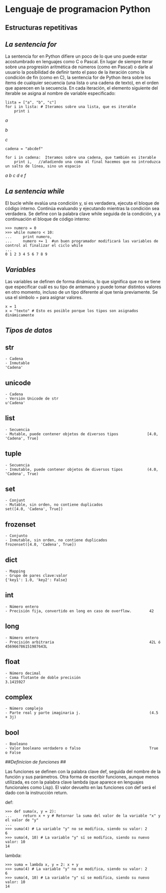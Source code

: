 # **Lenguaje de programacion Python** #

## Estructuras repetitivas ##

## *La sentencia for* ##

La sentencia for en Python difiere un poco de lo que uno puede estar acostumbrado en lenguajes como
C o Pascal. En lugar de siempre iterar sobre una progresión aritmética de números (como en Pascal) o
darle al usuario la posibilidad de definir tanto el paso de la iteración como la condición de fin (como en C),
la sentencia for de Python itera sobre los ítems de cualquier secuencia (una lista o una cadena de
texto), en el orden que aparecen en la secuencia. En cada iteración, el elemento siguiente del iterable se asigna al nombre de variable especificado:

    lista = ["a", "b", "c"]
    for i in lista: # Iteramos sobre una lista, que es iterable
    	print i

*a*

*b*

*c*

	cadena = "abcdef"

	for i in cadena:  Iteramos sobre una cadena, que también es iterable
		print i,   //añadiendo una coma al final hacemos que no introduzca un salto de línea, sino un espacio
    
*a b c d e f*
## *La sentencia while* ##

El bucle while evalúa una condición y, si es verdadera, ejecuta el bloque de código interno. Continúa evaluando y ejecutando mientras la condición sea verdadera. Se define con la palabra clave while seguida de la condición, y a continuación el bloque de código interno:

    >>> numero = 0
    >>> while numero < 10:
    ...     print numero,
    ...     numero += 1  #un buen programador modificará las variables de control al finalizar el ciclo while
    ...
    0 1 2 3 4 5 6 7 8 9

## *Variables* ##

Las variables se definen de forma dinámica, lo que significa que no se tiene que especificar cuál es su tipo de antemano y puede tomar distintos valores en otro momento, incluso de un tipo diferente al que tenía previamente. Se usa el símbolo = para asignar valores.

    x = 1
    x = "texto" # Esto es posible porque los tipos son asignados dinámicamente

## *Tipos de datos* ##
						      
**str**
-
	- Cadena
	- Inmutable	                                                   'Cadena'

**unicode**
-
	- Cadena
	- Versión Unicode de str	                                    u'Cadena'

**list**
-
	- Secuencia
	- Mutable, puede contener objetos de diversos tipos	            [4.0, 'Cadena', True]

**tuple**
-
	- Secuencia
	- Inmutable, puede contener objetos de diversos tipos	        (4.0, 'Cadena', True)

**set**
-
	- Conjunt
	- Mutable, sin orden, no contiene duplicados	                 set([4.0, 'Cadena', True])

**frozenset**
-
	- Conjunto
	- Inmutable, sin orden, no contiene duplicados	                 frozenset([4.0, 'Cadena', True])

**dict**
-
	- Mapping
	- Grupo de pares clave:valor	                                 {'key1': 1.0, 'key2': False}

**int**
-
	- Número entero
	- Precisión fija, convertido en long en caso de overflow.	     42

**long**
-
	- Número entero
	- Precisión arbitraria	                                         42L ó 456966786151987643L

**float**
-
	- Número decimal
	- Coma flotante de doble precisión	                             3.1415927
	
**complex**
-
	- Número complejo
	- Parte real y parte imaginaria j.	                             (4.5 + 3j)

**bool**
-
	- Booleano
	- Valor booleano verdadero o falso                               True o False

##*Definicion de funciones* ##

Las funciones se definen con la palabra clave def, seguida del nombre de la función y sus parámetros. Otra forma de escribir funciones, aunque menos utilizada, es con la palabra clave lambda (que aparece en lenguajes funcionales como Lisp).
El valor devuelto en las funciones con def será el dado con la instrucción return.

def:

    >>> def suma(x, y = 2):
    ...     return x + y # Retornar la suma del valor de la variable "x" y el valor de "y"
    ...
    >>> suma(4) # La variable "y" no se modifica, siendo su valor: 2
    6
    >>> suma(4, 10) # La variable "y" sí se modifica, siendo su nuevo valor: 10
    14

lambda:

    >>> suma = lambda x, y = 2: x + y
    >>> suma(4) # La variable "y" no se modifica, siendo su valor: 2
    6
    >>> suma(4, 10) # La variable "y" sí se modifica, siendo su nuevo valor: 10
    14